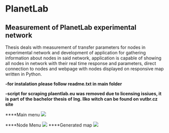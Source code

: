# PlanetLab

## Measurement of PlanetLab experimental network


Thesis deals with measurement of transfer parameters for nodes in experimental network and development of application for gathering information about nodes in said network, application is capable of showing all nodes in network with their real time response and parameters, direct connection to nodes and webpage with nodes displayed on responsive map written in Python.

**-for instalation please follow readme.txt in main folder**

**-script for scraping plaentlab.eu was removed due to licensing issiues, it is part of the bachelor thesis of Ing. Ilko witch can be found on vutbr.cz site**

****Main menu
![]({{site.baseurl}}/https://ctrlv.sk/oGne)


****Node Menu
![]({{site.baseurl}}/https://ctrlv.sk/oenh)
****Generated map
![]({{site.baseurl}}/https://ctrlv.sk/7KU3)
